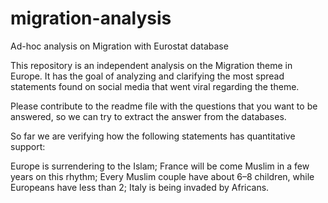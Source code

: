 # migration-analysis
Ad-hoc analysis on Migration with Eurostat database

This repository is an independent analysis on the Migration theme in Europe. It has the goal of analyzing and clarifying the most spread statements found on social media that went viral regarding the theme.

Please contribute to the readme file with the questions that you want to be answered, so we can try to extract the answer from the databases.

So far we are verifying how the following statements has quantitative support:

Europe is surrendering to the Islam;
France will be come Muslim in a few years on this rhythm;
Every Muslim couple have about 6–8 children, while Europeans have less than 2;
Italy is being invaded by Africans.
